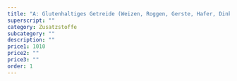 ```yaml
---
title: "A: Glutenhaltiges Getreide (Weizen, Roggen, Gerste, Hafer, Dinkel, Kamut, Hybridstämme)"
superscript: ""
category: Zusatzstoffe
subcategory: ""
description: ""
price1: 1010
price2: ""
price3: ""
order: 1
---
```


